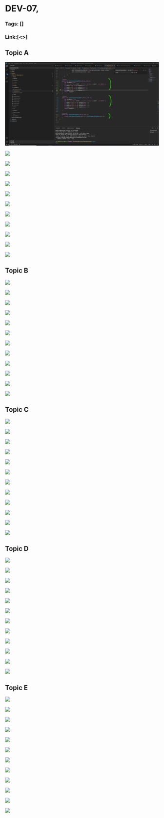 # DEV-07,
### Tags: []
### Link:[<>]

## Topic A
![](../images/DEV-07/DEV-07-A1.png)

![](../images/DEV-07/DEV-07-A2.png)

![](../images/DEV-07/DEV-07-A3.png)

![](../images/DEV-07/DEV-07-A4.png)

![](../images/DEV-07/DEV-07-A5.png)

![](../images/DEV-07/DEV-07-A6.png)

![](../images/DEV-07/DEV-07-A7.png)

![](../images/DEV-07/DEV-07-A8.png)

![](../images/DEV-07/DEV-07-A9.png)

![](../images/DEV-07/DEV-07-A10.png)

![](../images/DEV-07/DEV-07-A11.png)

![](../images/DEV-07/DEV-07-A12.png)

## Topic B
![](../images/DEV-07/DEV-07-B1.png)

![](../images/DEV-07/DEV-07-B2.png)

![](../images/DEV-07/DEV-07-B3.png)

![](../images/DEV-07/DEV-07-B4.png)

![](../images/DEV-07/DEV-07-B5.png)

![](../images/DEV-07/DEV-07-B6.png)

![](../images/DEV-07/DEV-07-B7.png)

![](../images/DEV-07/DEV-07-B8.png)

![](../images/DEV-07/DEV-07-B9.png)

![](../images/DEV-07/DEV-07-B10.png)

![](../images/DEV-07/DEV-07-B11.png)

![](../images/DEV-07/DEV-07-B12.png)

## Topic C
![](../images/DEV-07/DEV-07-C1.png)

![](../images/DEV-07/DEV-07-C2.png)

![](../images/DEV-07/DEV-07-C3.png)

![](../images/DEV-07/DEV-07-C4.png)

![](../images/DEV-07/DEV-07-C5.png)

![](../images/DEV-07/DEV-07-C6.png)

![](../images/DEV-07/DEV-07-C7.png)

![](../images/DEV-07/DEV-07-C8.png)

![](../images/DEV-07/DEV-07-C9.png)

![](../images/DEV-07/DEV-07-C10.png)

![](../images/DEV-07/DEV-07-C11.png)

![](../images/DEV-07/DEV-07-C12.png)

## Topic D
![](../images/DEV-07/DEV-07-D1.png)

![](../images/DEV-07/DEV-07-D2.png)

![](../images/DEV-07/DEV-07-D3.png)

![](../images/DEV-07/DEV-07-D4.png)

![](../images/DEV-07/DEV-07-D5.png)

![](../images/DEV-07/DEV-07-D6.png)

![](../images/DEV-07/DEV-07-D7.png)

![](../images/DEV-07/DEV-07-D8.png)

![](../images/DEV-07/DEV-07-D9.png)

![](../images/DEV-07/DEV-07-D10.png)

![](../images/DEV-07/DEV-07-D11.png)

![](../images/DEV-07/DEV-07-D12.png)

## Topic E
![](../images/DEV-07/DEV-07-E1.png)

![](../images/DEV-07/DEV-07-E2.png)

![](../images/DEV-07/DEV-07-E3.png)

![](../images/DEV-07/DEV-07-E4.png)

![](../images/DEV-07/DEV-07-E5.png)

![](../images/DEV-07/DEV-07-E6.png)

![](../images/DEV-07/DEV-07-E7.png)

![](../images/DEV-07/DEV-07-E8.png)

![](../images/DEV-07/DEV-07-E9.png)

![](../images/DEV-07/DEV-07-E10.png)

![](../images/DEV-07/DEV-07-E11.png)

![](../images/DEV-07/DEV-07-E12.png)

